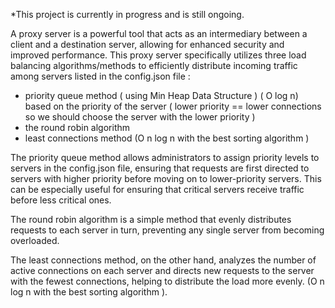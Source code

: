 *This project is currently in progress and is still ongoing.

A proxy server is a powerful tool that acts as an intermediary between a client and a destination server, allowing for enhanced security and improved performance. This proxy server specifically utilizes three load balancing algorithms/methods to efficiently distribute incoming traffic among servers listed in the config.json file :

- priority queue method ( using Min Heap Data Structure ) ( O log n)  based on the priority of the server ( lower priority == lower connections so we should choose the server with the lower priority ) 
- the round robin algorithm
- least connections method (O n log n with the best sorting algorithm ) 

The priority queue method allows administrators to assign priority levels to servers in the config.json file, ensuring that requests are first directed to servers with higher priority before moving on to lower-priority servers. This can be especially useful for ensuring that critical servers receive traffic before less critical ones.

The round robin algorithm is a simple method that evenly distributes requests to each server in turn, preventing any single server from becoming overloaded. 

The least connections method, on the other hand, analyzes the number of active connections on each server and directs new requests to the server with the fewest connections, helping to distribute the load more evenly. (O n log n with the best sorting algorithm ).


